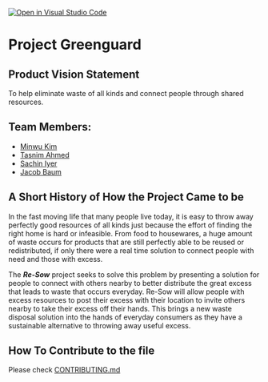 [![Open in Visual Studio Code](https://classroom.github.com/assets/open-in-vscode-c66648af7eb3fe8bc4f294546bfd86ef473780cde1dea487d3c4ff354943c9ae.svg)](https://classroom.github.com/online_ide?assignment_repo_id=8742764&assignment_repo_type=AssignmentRepo)

# Project Greenguard

## Product Vision Statement
To help eliminate waste of all kinds and connect people through shared resources.

## Team Members:
- [Minwu Kim](https://github.com/minwukim)
- [Tasnim Ahmed](https://github.com/tasnimahmed11)
- [Sachin Iyer](https://github.com/sachiniyer)
- [Jacob Baum](https://github.com/JacobLBaum)


## A Short History of How the Project Came to be
  In the fast moving life that many people live today, it is easy to throw away perfectly good resources of all kinds just because the effort of finding the right home is hard or infeasible. From food to housewares, a huge amount of waste occurs for products that are still perfectly able to be reused or redistributed, if only there were a real time solution to connect people with need and those with excess.

  The ***Re-Sow*** project seeks to solve this problem by presenting a solution for people to connect with others nearby to better distribute the great excess that leads to waste that occurs everyday. Re-Sow will allow people with excess resources to post their excess with their location to invite others nearby to take their excess off their hands. This brings a new waste disposal solution into the hands of everyday consumers as they have a sustainable alternative to throwing away useful excess.

  ## How To Contribute to the file
Please check [CONTRIBUTING.md](./CONTRIBUTING.md)
